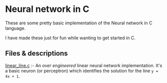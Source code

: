 # Neural network in C

These are some pretty basic implementation of the Neural network in C language.

I have made these just for fun while wanting to get started in C.

## Files & descriptions

[linear_line.c](./linear_line.c) :- An _over engineered_ linear neural network implementation. It's a basic neuron (or perceptron) which identifies the solution for the line `y = 4x + 1`.
